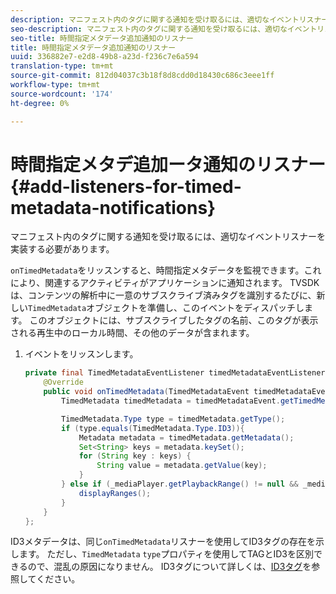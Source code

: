 ```yaml
---
description: マニフェスト内のタグに関する通知を受け取るには、適切なイベントリスナーを実装する必要があります。
seo-description: マニフェスト内のタグに関する通知を受け取るには、適切なイベントリスナーを実装する必要があります。
seo-title: 時間指定メタデータ追加通知のリスナー
title: 時間指定メタデータ追加通知のリスナー
uuid: 336882e7-e2d8-49b8-a23d-f236c7e6a594
translation-type: tm+mt
source-git-commit: 812d04037c3b18f8d8cdd0d18430c686c3eee1ff
workflow-type: tm+mt
source-wordcount: '174'
ht-degree: 0%

---
```



# 時間指定メタデ追加ータ通知のリスナー{#add-listeners-for-timed-metadata-notifications}

マニフェスト内のタグに関する通知を受け取るには、適切なイベントリスナーを実装する必要があります。

`onTimedMetadata`をリッスンすると、時間指定メタデータを監視できます。これにより、関連するアクティビティがアプリケーションに通知されます。 TVSDKは、コンテンツの解析中に一意のサブスクライブ済みタグを識別するたびに、新しい`TimedMetadata`オブジェクトを準備し、このイベントをディスパッチします。 このオブジェクトには、サブスクライブしたタグの名前、このタグが表示される再生中のローカル時間、その他のデータが含まれます。

1. イベントをリッスンします。

   ```java
   private final TimedMetadataEventListener timedMetadataEventListener = new TimedMetadataEventListener() { 
       @Override 
       public void onTimedMetadata(TimedMetadataEvent timedMetadataEvent) { 
           TimedMetadata timedMetadata = timedMetadataEvent.getTimedMetadata(); 
   
           TimedMetadata.Type type = timedMetadata.getType(); 
           if (type.equals(TimedMetadata.Type.ID3)){ 
               Metadata metadata = timedMetadata.getMetadata(); 
               Set<String> keys = metadata.keySet(); 
               for (String key : keys) { 
                   String value = metadata.getValue(key); 
               } 
           } else if (_mediaPlayer.getPlaybackRange() != null && _mediaPlayer.getPlaybackRange().getDuration() > 0) { 
               displayRanges(); 
           } 
       } 
   }; 
   ```

ID3メタデータは、同じ`onTimedMetadata`リスナーを使用してID3タグの存在を示します。 ただし、`TimedMetadata` `type`プロパティを使用してTAGとID3を区別できるので、混乱の原因になりません。 ID3タグについて詳しくは、[ID3タグ](../../content-playback-options/t-psdk-android-2.7-id3-metadata-retrieve.md)を参照してください。